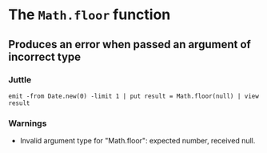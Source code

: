The `Math.floor` function
=========================

Produces an error when passed an argument of incorrect type
-----------------------------------------------------------

### Juttle

    emit -from Date.new(0) -limit 1 | put result = Math.floor(null) | view result

### Warnings

  * Invalid argument type for "Math.floor": expected number, received null.
